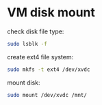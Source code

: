 # VM disk mount

check disk file type:
```bash
sudo lsblk -f
```

create ext4 file system:
```bash
sudo mkfs -t ext4 /dev/xvdc
```

mount disk:
```bash
sudo mount /dev/xvdc /mnt/
```
